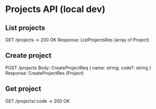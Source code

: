 # Projects API (local dev)

## List projects
GET /projects -> 200 OK
Response: ListProjectsRes (array of Project)

## Create project
POST /projects
Body: CreateProjectReq { name: string; code?: string }
Response: CreateProjectRes (Project)

## Get project
GET /projects/:code -> 200 OK

